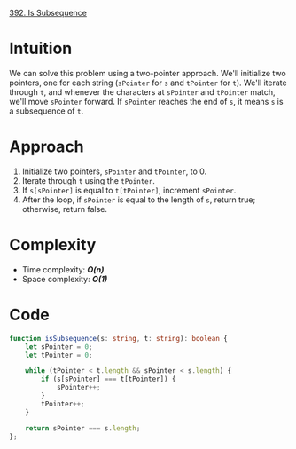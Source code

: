 [392. Is Subsequence](https://leetcode.com/problems/is-subsequence/)

# Intuition
We can solve this problem using a two-pointer approach. We'll initialize two pointers, one for each string (`sPointer` for `s` and `tPointer` for `t`). We'll iterate through `t`, and whenever the characters at `sPointer` and `tPointer` match, we'll move `sPointer` forward. If `sPointer` reaches the end of `s`, it means `s` is a subsequence of `t`.

# Approach
1. Initialize two pointers, `sPointer` and `tPointer`, to 0.
2. Iterate through `t` using the `tPointer`.
3. If `s[sPointer]` is equal to `t[tPointer]`, increment `sPointer`.
4. After the loop, if `sPointer` is equal to the length of `s`, return true; otherwise, return false.

# Complexity
- Time complexity: ***O(n)***
- Space complexity: ***O(1)***

# Code
```typescript
function isSubsequence(s: string, t: string): boolean {
    let sPointer = 0;
    let tPointer = 0;

    while (tPointer < t.length && sPointer < s.length) {
        if (s[sPointer] === t[tPointer]) {
            sPointer++;
        }
        tPointer++;
    }

    return sPointer === s.length;
};

```